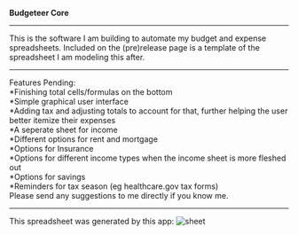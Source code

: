 **Budgeteer Core**
**********************************************************************
This is the software I am building to automate my budget and expense spreadsheets. Included on the (pre)release page is a template of the spreadsheet I am modeling this after.
**********************************************************************
Features Pending:<br />
*Finishing total cells/formulas on the bottom<br />
*Simple graphical user interface<br />
*Adding tax and adjusting totals to account for that, further helping the user better itemize their expenses<br />
*A seperate sheet for income<br />
*Different options for rent and mortgage<br />
*Options for Insurance<br />
*Options for different income types when the income sheet is more fleshed out<br />
*Options for savings<br />
*Reminders for tax season (eg healthcare.gov tax forms)<br />
Please send any suggestions to me directly if you know me.
**********************************************************************
This spreadsheet was generated by this app: 
![sheet](https://github.com/tpittman1011101/Budget/assets/45609608/1c57f9b8-3088-49b1-a052-286737d17f7f)
